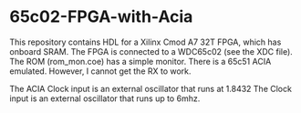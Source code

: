 # 65c02-FPGA-with-Acia
This repository contains HDL for a Xilinx Cmod A7 32T FPGA, which has onboard SRAM. The FPGA is connected to a WDC65c02 (see the XDC file). The ROM (rom_mon.coe) has a simple monitor. There is a 65c51 ACIA emulated. However, I cannot get the RX to work.

The ACIA Clock input is an external oscillator that runs at 1.8432
The Clock input is an external oscillator that runs up to 6mhz.

